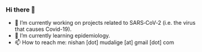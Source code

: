 ### Hi there 👋

- 🔭 I’m currently working on projects related to SARS‑CoV‑2 (i.e. the virus that causes Covid-19).
- 🌱 I’m currently learning epidemiology.
- 📫 How to reach me: nishan [dot] mudalige [at] gmail [dot] com


<!--
**nishanmudalige/nishanmudalige** is a ✨ _special_ ✨ repository because its `README.md` (this file) appears on your GitHub profile.

Here are some ideas to get you started:

- 🔭 I’m currently working on ...
- 🌱 I’m currently learning ...
- 👯 I’m looking to collaborate on ...
- 🤔 I’m looking for help with ...
- 💬 Ask me about ...
- 📫 How to reach me: ...
- 😄 Pronouns: ...
- ⚡ Fun fact: ...
-->
